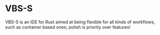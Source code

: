 # VBS-S
VBS-S is an IDE for Rust aimed at being flexible for all kinds of workflows, such as container based ones; polish is priority over features!
